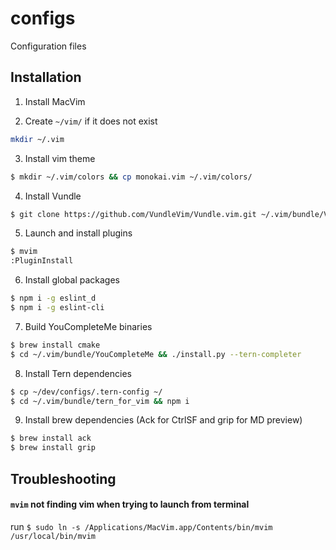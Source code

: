 # configs
Configuration files

## Installation

1. Install MacVim

2. Create `~/vim/` if it does not exist
```bash
mkdir ~/.vim
```

3. Install vim theme
```bash
$ mkdir ~/.vim/colors && cp monokai.vim ~/.vim/colors/
```

4. Install Vundle
```bash
$ git clone https://github.com/VundleVim/Vundle.vim.git ~/.vim/bundle/Vundle.vim
```

5. Launch and install plugins
```bash
$ mvim
:PluginInstall
```

6. Install global packages
```bash
$ npm i -g eslint_d
$ npm i -g eslint-cli
```

7. Build YouCompleteMe binaries
```bash
$ brew install cmake
$ cd ~/.vim/bundle/YouCompleteMe && ./install.py --tern-completer
```

8. Install Tern dependencies
```bash
$ cp ~/dev/configs/.tern-config ~/
$ cd ~/.vim/bundle/tern_for_vim && npm i
```

9. Install brew dependencies (Ack for CtrlSF and grip for MD preview)
```bash
$ brew install ack
$ brew install grip
```

## Troubleshooting

#### `mvim` not finding vim when trying to launch from terminal

run `$ sudo ln -s /Applications/MacVim.app/Contents/bin/mvim /usr/local/bin/mvim`
